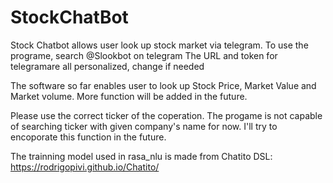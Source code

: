 # StockChatBot
Stock Chatbot allows user look up stock market via telegram.
To use the programe, search @Slookbot on telegram
The URL and token for telegramare all personalized, change if needed

The software so far enables user to look up Stock Price, Market Value and Market volume. More function will be added in the future.

Please use the correct ticker of the coperation. The progame is not capable of searching ticker with given company's name for now.
I'll try to encoporate this function in the future.

The trainning model used in rasa_nlu is made from Chatito DSL:
https://rodrigopivi.github.io/Chatito/

